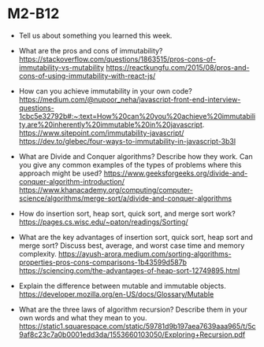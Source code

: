 # M2-B12


* Tell us about something you learned this week.


* What are the pros and cons of immutability?
https://stackoverflow.com/questions/1863515/pros-cons-of-immutability-vs-mutability
https://reactkungfu.com/2015/08/pros-and-cons-of-using-immutability-with-react-js/


* How can you achieve immutability in your own code?
https://medium.com/@nupoor_neha/javascript-front-end-interview-questions-1cbc5e32792b#:~:text=How%20can%20you%20achieve%20immutability,are%20inherently%20immutable%20in%20javascript.
https://www.sitepoint.com/immutability-javascript/
https://dev.to/glebec/four-ways-to-immutability-in-javascript-3b3l


* What are Divide and Conquer algorithms? Describe how they work. Can you give any common examples of the types of problems where this approach might be used?
https://www.geeksforgeeks.org/divide-and-conquer-algorithm-introduction/
https://www.khanacademy.org/computing/computer-science/algorithms/merge-sort/a/divide-and-conquer-algorithms


* How do insertion sort, heap sort, quick sort, and merge sort work?
https://pages.cs.wisc.edu/~paton/readings/Sorting/


* What are the key advantages of insertion sort, quick sort, heap sort and merge sort? Discuss best, average, and worst case time and memory complexity.
https://ayush-arora.medium.com/sorting-algorithms-properties-pros-cons-comparisons-1b43599d587b
https://sciencing.com/the-advantages-of-heap-sort-12749895.html


* Explain the difference between mutable and immutable objects.
https://developer.mozilla.org/en-US/docs/Glossary/Mutable


* What are the three laws of algorithm recursion? Describe them in your own words and what they mean to you.
https://static1.squarespace.com/static/59781d9b197aea7639aaa965/t/5c9af8c23c7a0b0001edd3da/1553660103050/Exploring+Recursion.pdf